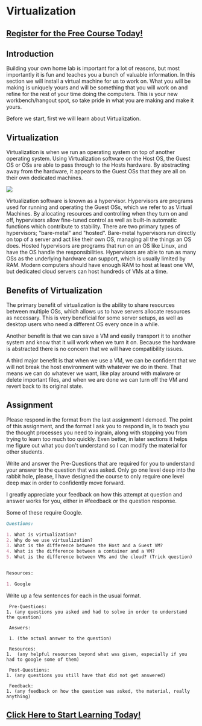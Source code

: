 # Virtualization
##  [Register for the Free Course Today!](https://roppers.thinkific.com/courses/computing-fundamentals)
## Introduction
Building your own home lab is important for a lot of reasons, but most importantly it is fun and teaches you a bunch of valuable information. In this section we will install a virtual machine for us to work on. What you will be making is uniquely yours and will be something that you will work on and refine for the rest of your time doing the computers. This is your new workbench/hangout spot, so take pride in what you are making and make it yours.

Before we start, first we will learn about Virtualization.

## Virtualization
Virtualization is when we run an operating system on top of another operating system. Using Virtualization software on the Host OS, the Guest OS or OSs are able to pass through to the Hosts hardware. By abstracting away from the hardware, it appears to the Guest OSs that they are all on their own dedicated machines.

[<img src="https://upload.wikimedia.org/wikipedia/commons/0/08/Hardware_Virtualization.JPG">](https://en.wikiversity.org/wiki/IT_Fundamentals/2014/Virtualization)



Virtualization software is known as a hypervisor. Hypervisors are programs used for running and operating the Guest OSs, which we refer to as Virtual Machines. By allocating resources and controlling when they turn on and off, hypervisors allow fine-tuned control as well as built-in automatic functions which contribute to stability. There are two primary types of hypervisors; "bare-metal" and "hosted". Bare-metal hypervisors run directly on top of a server and act like their own OS, managing all the things an OS does. Hosted hypervisors are programs that run on an OS like Linux, and have the OS handle the responsibilities. Hypervisors are able to run as many OSs as the underlying hardware can support, which is usually limited by RAM. Modern computers should have enough RAM to host at least one VM, but dedicated cloud servers can host hundreds of VMs at a time.

## Benefits of Virtualization
The primary benefit of virtualization is the ability to share resources between multiple OSs, which allows us to have servers allocate resources as necessary. This is very beneficial for some server setups, as well as desktop users who need a different OS every once in a while.

Another benefit is that we can save a VM and easily transport it to another system and know that it will work when we turn it on. Because the hardware is abstracted there is no concern that we will have compatibility issues.

A third major benefit is that when we use a VM, we can be confident that we will not break the host environment with whatever we do in there. That means we can do whatever we want, like play around with malware or delete important files, and when we are done we can turn off the VM and revert back to its original state.


## Assignment

Please respond in the format from the last assignment I demoed. The point of this assignment, and the format I ask you to respond in, is to teach you the thought processes you need to ingrain, along with stopping you from trying to learn too much too quickly. Even better, in later sections it helps me figure out what you don't understand so I can modify the material for other students.

Write and answer the Pre-Questions that are required for you to understand your answer to the question that was asked. Only go one level deep into the rabbit hole, please, I have designed the course to only require one level deep max in order to confidently move forward.

I greatly appreciate your feedback on how this attempt at question and answer works for you, either in #feedback or the question response.


Some of these require Google.

```markdown
Questions:

1. What is virtualization?
2. Why do we use virtualization?
3. What is the difference between the Host and a Guest VM?
4. What is the difference between a container and a VM?
5. What is the difference between VMs and the cloud? (Trick question)


Resources:

1. Google

```

Write up a few sentences for each in the usual format.

```
 Pre-Questions:
1. (any questions you asked and had to solve in order to understand the question)

 Answers:

 1. (the actual answer to the question)

 Resources:
1.  (any helpful resources beyond what was given, especially if you had to google some of them)

 Post-Questions:
1. (any questions you still have that did not get answered)

 Feedback:
1. (any feedback on how the question was asked, the material, really anything)

```

##  [Click Here to Start Learning Today!](https://roppers.thinkific.com/courses/computing-fundamentals)
